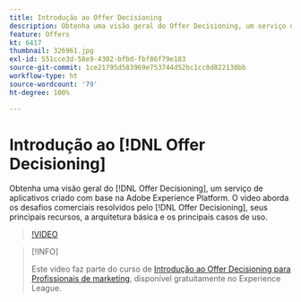 ```yaml
---
title: Introdução ao Offer Decisioning
description: Obtenha uma visão geral do Offer Decisioning, um serviço de aplicativos criado com base na Adobe Experience Platform.
feature: Offers
kt: 6417
thumbnail: 326961.jpg
exl-id: 551cce3d-58e9-4302-bfbd-fbf86f79e183
source-git-commit: 1ce21795d583969e753744d52bc1cc8d822130bb
workflow-type: ht
source-wordcount: '79'
ht-degree: 100%

---
```


# Introdução ao [!DNL Offer Decisioning]

Obtenha uma visão geral do [!DNL Offer Decisioning], um serviço de aplicativos criado com base na Adobe Experience Platform. O vídeo aborda os desafios comerciais resolvidos pelo [!DNL Offer Decisioning], seus principais recursos, a arquitetura básica e os principais casos de uso.


>[!VIDEO](https://video.tv.adobe.com/v/326961?quality=12&learn=on)

>[!INFO]
>
> Este vídeo faz parte do curso de [Introdução ao Offer Decisioning para Profissionais de marketing](https://experienceleague.adobe.com/?recommended=ExperiencePlatform-U-1-2020.1.offerdecisioning), disponível gratuitamente no Experience League.
